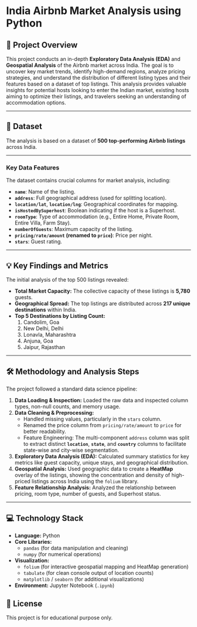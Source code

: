 # India Airbnb Market Analysis using Python

## 🎯 Project Overview
This project conducts an in-depth **Exploratory Data Analysis (EDA)** and **Geospatial Analysis** of the Airbnb market across India. The goal is to uncover key market trends, identify high-demand regions, analyze pricing strategies, and understand the distribution of different listing types and their features based on a dataset of top listings.
This analysis provides valuable insights for potential hosts looking to enter the Indian market, existing hosts aiming to optimize their listings, and travelers seeking an understanding of accommodation options.

---

## 📁 Dataset
The analysis is based on a dataset of **500 top-performing Airbnb listings** across India.

--- 

### Key Data Features
The dataset contains crucial columns for market analysis, including:

* **`name`**: Name of the listing.
* **`address`**: Full geographical address (used for splitting location).
* **`location/lat`**, **`location/lng`**: Geographical coordinates for mapping.
* **`isHostedBySuperhost`**: Boolean indicating if the host is a Superhost.
* **`roomType`**: Type of accommodation (e.g., Entire Home, Private Room, Entire Villa, Farm Stay).
* **`numberOfGuests`**: Maximum capacity of the listing.
* **`pricing/rate/amount` (renamed to `price`)**: Price per night.
* **`stars`**: Guest rating.

--- 

## 💡 Key Findings and Metrics
The initial analysis of the top 500 listings revealed:

* **Total Market Capacity:** The collective capacity of these listings is **5,780** guests.
* **Geographical Spread:** The top listings are distributed across **217 unique destinations** within India.
* **Top 5 Destinations by Listing Count:**
    1.  Candolim, Goa
    2.  New Delhi, Delhi
    3.  Lonavla, Maharashtra
    4.  Anjuna, Goa
    5.  Jaipur, Rajasthan

--- 
## 🛠️ Methodology and Analysis Steps
The project followed a standard data science pipeline:

1.  **Data Loading & Inspection:** Loaded the raw data and inspected column types, non-null counts, and memory usage.
2.  **Data Cleaning & Preprocessing:**
    * Handled missing values, particularly in the `stars` column.
    * Renamed the price column from `pricing/rate/amount` to `price` for better readability.
    * Feature Engineering: The multi-component `address` column was split to extract distinct **`location`**, **`state`**, and **`country`** columns to facilitate state-wise and city-wise segmentation.
3.  **Exploratory Data Analysis (EDA):** Calculated summary statistics for key metrics like guest capacity, unique stays, and geographical distribution.
4.  **Geospatial Analysis:** Used geographic data to create a **HeatMap** overlay of the listings, showing the concentration and density of high-priced listings across India using the `folium` library.
5.  **Feature Relationship Analysis:** Analyzed the relationship between pricing, room type, number of guests, and Superhost status.

--- 
## 💻 Technology Stack

* **Language:** Python
* **Core Libraries:**
    * `pandas` (for data manipulation and cleaning)
    * `numpy` (for numerical operations)
* **Visualization:**
    * `folium` (for interactive geospatial mapping and HeatMap generation)
    * `tabulate` (for clean console output of location counts)
    * `matplotlib` / `seaborn` (for additional visualizations)
* **Environment:** Jupyter Notebook (`.ipynb`)

## 📁 License
This project is for educational purpose only.
